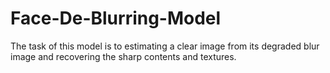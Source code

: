 # Face-De-Blurring-Model
The task of this model is to estimating a clear image from its degraded blur image and recovering the sharp contents and textures.

